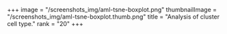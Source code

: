 +++
image =  "/screenshots_img/aml-tsne-boxplot.png"
thumbnailImage = "/screenshots_img/aml-tsne-boxplot.thumb.png"
title =  "Analysis of cluster cell type."
rank = "20"
+++